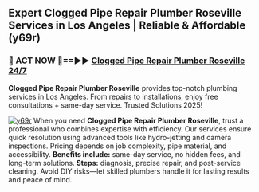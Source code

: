 ## Expert Clogged Pipe Repair Plumber Roseville Services in Los Angeles | Reliable & Affordable (y69r)  

<h3>🚿 ACT NOW 🌟==►► <a href="https://tinyurl.com/2ne6vx2x" rel="nofollow">Clogged Pipe Repair Plumber Roseville 24/7</a></h3>

**Clogged Pipe Repair Plumber Roseville** provides top-notch plumbing services in Los Angeles. From repairs to installations, enjoy free consultations + same-day service. Trusted Solutions 2025!

[![y69r](https://i.imgur.com/4PFF4AK.jpeg)](https://tinyurl.com/2ne6vx2x)
When you need **Clogged Pipe Repair Plumber Roseville**, trust a professional who combines expertise with efficiency. Our services ensure quick resolution using advanced tools like hydro-jetting and camera inspections. Pricing depends on job complexity, pipe material, and accessibility. **Benefits include:** same-day service, no hidden fees, and long-term solutions. **Steps:** diagnosis, precise repair, and post-service cleaning. Avoid DIY risks—let skilled plumbers handle it for lasting results and peace of mind.